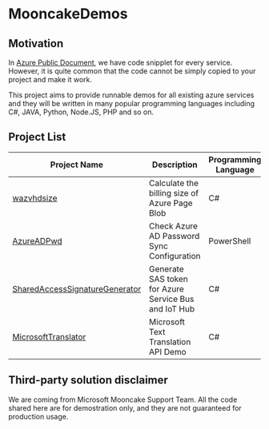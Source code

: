 # MooncakeDemos
## Motivation
In [Azure Public Document](https://www.azure.cn/), we have code snipplet for every service. However, it is quite common that the code cannot be simply copied to your project and make it work.

This project aims to provide runnable demos for all existing azure services and they will be written in many popular programming languages including C#, JAVA, Python, Node.JS, PHP and so on.

## Project List
Project Name | Description | Programming Language
--- | --- | ---
[wazvhdsize](https://github.com/xingzhougmu/MooncakeDemos/tree/master/wazvhdsize/) | Calculate the billing size of Azure Page Blob | C#
[AzureADPwd](https://github.com/xingzhougmu/MooncakeDemos/tree/master/AzureADPwd) | Check Azure AD Password Sync Configuration | PowerShell
[SharedAccessSignatureGenerator](https://github.com/xingzhougmu/MooncakeDemos/tree/master/SharedAccessSignatureGenerator) | Generate SAS token for Azure Service Bus and IoT Hub | C#
[MicrosoftTranslator](https://github.com/xingzhougmu/MooncakeDemos/tree/master/MicrosoftTranslator) | Microsoft Text Translation API Demo | C#

## Third-party solution disclaimer
We are coming from Microsoft Mooncake Support Team. All the code shared here are for demostration only, and they are not guaranteed for production usage.

[1]: https://github.com/xingzhougmu/MooncakeDemos/tree/master/wazvhdsize/
[2]: https://github.com/xingzhougmu/MooncakeDemos/tree/master/AzureADPwd
[3]: https://github.com/xingzhougmu/MooncakeDemos/tree/master/SharedAccessSignatureGenerator
[4]: https://github.com/xingzhougmu/MooncakeDemos/tree/master/MicrosoftTranslator

